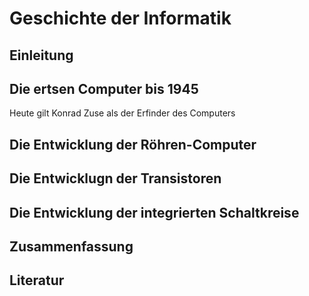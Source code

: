 # Geschichte der Informatik

## Einleitung

## Die ertsen Computer bis 1945

Heute gilt Konrad Zuse als der Erfinder des Computers

## Die Entwicklung der Röhren-Computer

## Die Entwicklugn der Transistoren

## Die Entwicklung der integrierten Schaltkreise

## Zusammenfassung

## Literatur